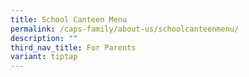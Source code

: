 ```yaml
---
title: School Canteen Menu
permalink: /caps-family/about-us/schoolcanteenmenu/
description: ""
third_nav_title: For Parents
variant: tiptap
---
```

<p></p>
